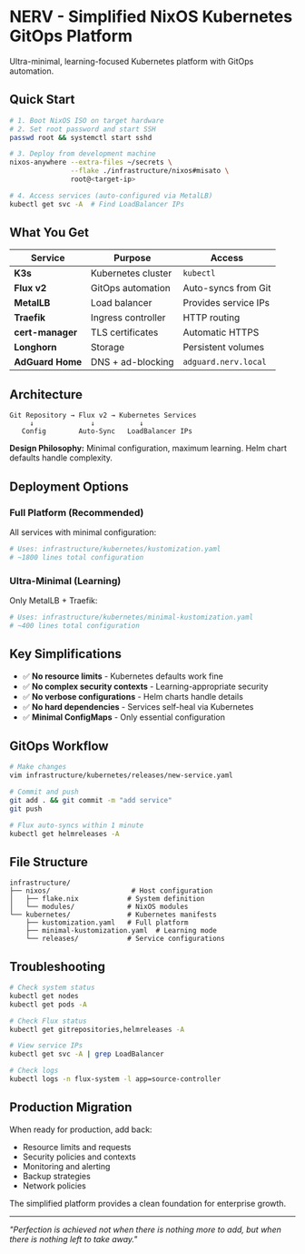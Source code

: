 # NERV - Simplified NixOS Kubernetes GitOps Platform

Ultra-minimal, learning-focused Kubernetes platform with GitOps automation.

## Quick Start

```bash
# 1. Boot NixOS ISO on target hardware
# 2. Set root password and start SSH
passwd root && systemctl start sshd

# 3. Deploy from development machine
nixos-anywhere --extra-files ~/secrets \
               --flake ./infrastructure/nixos#misato \
               root@<target-ip>

# 4. Access services (auto-configured via MetalLB)
kubectl get svc -A  # Find LoadBalancer IPs
```

## What You Get

| Service | Purpose | Access |
|---------|---------|---------|
| **K3s** | Kubernetes cluster | `kubectl` |
| **Flux v2** | GitOps automation | Auto-syncs from Git |
| **MetalLB** | Load balancer | Provides service IPs |
| **Traefik** | Ingress controller | HTTP routing |
| **cert-manager** | TLS certificates | Automatic HTTPS |
| **Longhorn** | Storage | Persistent volumes |
| **AdGuard Home** | DNS + ad-blocking | `adguard.nerv.local` |

## Architecture

```
Git Repository → Flux v2 → Kubernetes Services
     ↓              ↓           ↓
   Config        Auto-Sync   LoadBalancer IPs
```

**Design Philosophy:** Minimal configuration, maximum learning. Helm chart defaults handle complexity.

## Deployment Options

### Full Platform (Recommended)
All services with minimal configuration:
```bash
# Uses: infrastructure/kubernetes/kustomization.yaml
# ~1800 lines total configuration
```

### Ultra-Minimal (Learning)
Only MetalLB + Traefik:
```bash
# Uses: infrastructure/kubernetes/minimal-kustomization.yaml  
# ~400 lines total configuration
```

## Key Simplifications

- ✅ **No resource limits** - Kubernetes defaults work fine
- ✅ **No complex security contexts** - Learning-appropriate security
- ✅ **No verbose configurations** - Helm charts handle details
- ✅ **No hard dependencies** - Services self-heal via Kubernetes
- ✅ **Minimal ConfigMaps** - Only essential configuration

## GitOps Workflow

```bash
# Make changes
vim infrastructure/kubernetes/releases/new-service.yaml

# Commit and push
git add . && git commit -m "add service"
git push

# Flux auto-syncs within 1 minute
kubectl get helmreleases -A
```

## File Structure

```
infrastructure/
├── nixos/                    # Host configuration
│   ├── flake.nix            # System definition
│   └── modules/             # NixOS modules
└── kubernetes/              # Kubernetes manifests
    ├── kustomization.yaml   # Full platform
    ├── minimal-kustomization.yaml  # Learning mode
    └── releases/            # Service configurations
```

## Troubleshooting

```bash
# Check system status
kubectl get nodes
kubectl get pods -A

# Check Flux status
kubectl get gitrepositories,helmreleases -A

# View service IPs
kubectl get svc -A | grep LoadBalancer

# Check logs
kubectl logs -n flux-system -l app=source-controller
```

## Production Migration

When ready for production, add back:
- Resource limits and requests
- Security policies and contexts
- Monitoring and alerting
- Backup strategies
- Network policies

The simplified platform provides a clean foundation for enterprise growth.

---

*"Perfection is achieved not when there is nothing more to add, but when there is nothing left to take away."*